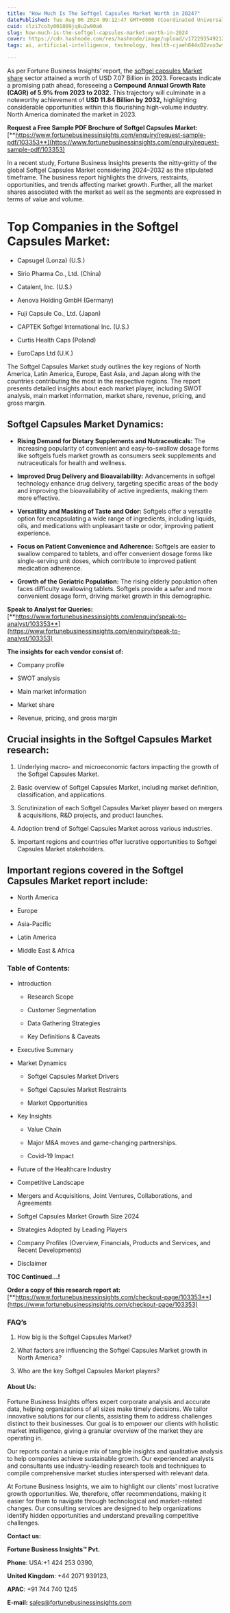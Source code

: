 ```yaml
---
title: "How Much Is The Softgel Capsules Market Worth in 2024?"
datePublished: Tue Aug 06 2024 09:12:47 GMT+0000 (Coordinated Universal Time)
cuid: clzi7co3y001809jq8u2w90a6
slug: how-much-is-the-softgel-capsules-market-worth-in-2024
cover: https://cdn.hashnode.com/res/hashnode/image/upload/v1722935492126/fd22f475-aa0b-4a38-8f78-c32a6615c307.jpeg
tags: ai, artificial-intelligence, technology, health-cjaeh844x02vvo3wtj5r2s75q, healthcare

---
```


As per Fortune Business Insights’ report, the [softgel capsules Market share](https://www.fortunebusinessinsights.com/softgel-capsules-market-103353) sector attained a worth of USD 7.07 Billion in 2023. Forecasts indicate a promising path ahead, foreseeing a **Compound Annual Growth Rate (CAGR) of 5.9% from 2023 to 2032.** This trajectory will culminate in a noteworthy achievement of **USD 11.84 Billion by 2032,** highlighting considerable opportunities within this flourishing high-volume industry. North America dominated the market in 2023.

**Request a Free Sample PDF Brochure of Softgel Capsules Market:** [**https://www.fortunebusinessinsights.com/enquiry/request-sample-pdf/103353**](https://www.fortunebusinessinsights.com/enquiry/request-sample-pdf/103353)

In a recent study, Fortune Business Insights presents the nitty-gritty of the global Softgel Capsules Market considering 2024–2032 as the stipulated timeframe. The business report highlights the drivers, restraints, opportunities, and trends affecting market growth. Further, all the market shares associated with the market as well as the segments are expressed in terms of value and volume.

# **Top Companies in the Softgel Capsules Market:**

* Capsugel (Lonza) (U.S.)
    
* Sirio Pharma Co., Ltd. (China)
    
* Catalent, Inc. (U.S.)
    
* Aenova Holding GmbH (Germany)
    
* Fuji Capsule Co., Ltd. (Japan)
    
* CAPTEK Softgel International Inc. (U.S.)
    
* Curtis Health Caps (Poland)
    
* EuroCaps Ltd (U.K.)
    

The Softgel Capsules Market study outlines the key regions of North America, Latin America, Europe, East Asia, and Japan along with the countries contributing the most in the respective regions. The report presents detailed insights about each market player, including SWOT analysis, main market information, market share, revenue, pricing, and gross margin.

## Softgel Capsules Market **Dynamics**:

* **Rising Demand for Dietary Supplements and Nutraceuticals:** The increasing popularity of convenient and easy-to-swallow dosage forms like softgels fuels market growth as consumers seek supplements and nutraceuticals for health and wellness.
    
* **Improved Drug Delivery and Bioavailability:** Advancements in softgel technology enhance drug delivery, targeting specific areas of the body and improving the bioavailability of active ingredients, making them more effective.
    
* **Versatility and Masking of Taste and Odor:** Softgels offer a versatile option for encapsulating a wide range of ingredients, including liquids, oils, and medications with unpleasant taste or odor, improving patient experience.
    
* **Focus on Patient Convenience and Adherence:** Softgels are easier to swallow compared to tablets, and offer convenient dosage forms like single-serving unit doses, which contribute to improved patient medication adherence.
    
* **Growth of the Geriatric Population:** The rising elderly population often faces difficulty swallowing tablets. Softgels provide a safer and more convenient dosage form, driving market growth in this demographic.
    

**Speak to Analyst for Queries:** [**https://www.fortunebusinessinsights.com/enquiry/speak-to-analyst/103353**](https://www.fortunebusinessinsights.com/enquiry/speak-to-analyst/103353)

**The insights for each vendor consist of:**

* Company profile
    
* SWOT analysis
    
* Main market information
    
* Market share
    
* Revenue, pricing, and gross margin
    

## **Crucial insights in the Softgel Capsules Market research:**

1. Underlying macro- and microeconomic factors impacting the growth of the Softgel Capsules Market.
    
2. Basic overview of Softgel Capsules Market, including market definition, classification, and applications.
    
3. Scrutinization of each Softgel Capsules Market player based on mergers & acquisitions, R&D projects, and product launches.
    
4. Adoption trend of Softgel Capsules Market across various industries.
    
5. Important regions and countries offer lucrative opportunities to Softgel Capsules Market stakeholders.
    

## **Important regions covered in the Softgel Capsules Market report include:**

* North America
    
* Europe
    
* Asia-Pacific
    
* Latin America
    
* Middle East & Africa
    

### **Table of Contents:**

* Introduction
    
    * Research Scope
        
    * Customer Segmentation
        
    * Data Gathering Strategies
        
    * Key Definitions & Caveats
        
* Executive Summary
    
* Market Dynamics
    
    * Softgel Capsules Market Drivers
        
    * Softgel Capsules Market Restraints
        
    * Market Opportunities
        
* Key Insights
    
    * Value Chain
        
    * Major M&A moves and game-changing partnerships.
        
    * Covid-19 Impact
        
* Future of the Healthcare Industry
    
* Competitive Landscape
    
* Mergers and Acquisitions, Joint Ventures, Collaborations, and Agreements
    
* Softgel Capsules Market Growth Size 2024
    
* Strategies Adopted by Leading Players
    
* Company Profiles (Overview, Financials, Products and Services, and Recent Developments)
    
* Disclaimer
    

**TOC Continued…!**

**Order a copy of this research report at:** [**https://www.fortunebusinessinsights.com/checkout-page/103353**](https://www.fortunebusinessinsights.com/checkout-page/103353)

### **FAQ’s**

1. How big is the Softgel Capsules Market?
    
2. What factors are influencing the Softgel Capsules Market growth in North America?
    
3. Who are the key Softgel Capsules Market players?
    

#### **About Us:**

Fortune Business Insights offers expert corporate analysis and accurate data, helping organizations of all sizes make timely decisions. We tailor innovative solutions for our clients, assisting them to address challenges distinct to their businesses. Our goal is to empower our clients with holistic market intelligence, giving a granular overview of the market they are operating in.

Our reports contain a unique mix of tangible insights and qualitative analysis to help companies achieve sustainable growth. Our experienced analysts and consultants use industry-leading research tools and techniques to compile comprehensive market studies interspersed with relevant data.

At Fortune Business Insights, we aim to highlight our clients' most lucrative growth opportunities. We, therefore, offer recommendations, making it easier for them to navigate through technological and market-related changes. Our consulting services are designed to help organizations identify hidden opportunities and understand prevailing competitive challenges.

**Contact us:**

**Fortune Business Insights™ Pvt.**

**Phone**: USA:+1 424 253 0390,

**United Kingdom**: +44 2071 939123,

**APAC**: +91 744 740 1245

**E-mail:** [sales@fortunebusinessinsights.com](mailto:sales@fortunebusinessinsights.com)